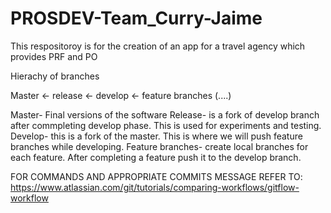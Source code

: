 # PROSDEV-Team_Curry-Jaime
This respositoroy is for the creation of an app for a travel agency which provides PRF and PO

Hierachy of branches

Master <- release <- develop <- feature branches (....)

Master- Final versions of the software
Release- is a fork of develop branch after commpleting develop phase. This is used for experiments and testing.
Develop- this is a fork of the master. This is where we will push feature branches while developing.
Feature branches- create local branches for each feature. After completing a feature push it  to the develop branch.

FOR COMMANDS AND APPROPRIATE COMMITS MESSAGE REFER TO:
https://www.atlassian.com/git/tutorials/comparing-workflows/gitflow-workflow
